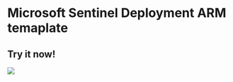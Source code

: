 # Microsoft Sentinel Deployment ARM temaplate

## Try it now!


<a href="https://portal.azure.com/#create/Microsoft.Template/uri/https%3A%2F%2Fraw.githubusercontent.com%2FEduardsGrebezs%2FMicrosoft_Sentinel_ARM%2Fmain%2Fazuredeploy.json/createUIDefinitionUri/https%3A%2F%2Fraw.githubusercontent.com%2FEduardsGrebezs%2FMicrosoft_Sentinel_ARM%2Fmain%2FcreateUiDefinition.json" target="_blank">
    <img src="https://aka.ms/deploytoazurebutton""/>
</a>